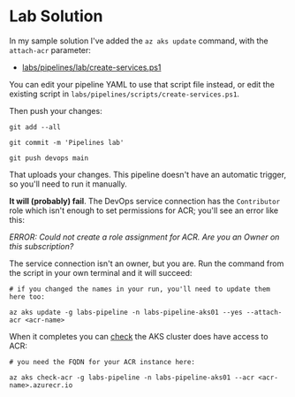 # Lab Solution

In my sample solution I've added the `az aks update` command, with the `attach-acr` parameter:

- [labs/pipelines/lab/create-services.ps1](labs/pipelines/lab/create-services.ps1)

You can edit your pipeline YAML to use that script file instead, or edit the existing script in `labs/pipelines/scripts/create-services.ps1`. 

Then push your changes:

```
git add --all

git commit -m 'Pipelines lab'

git push devops main
```

That uploads your changes. This pipeline doesn't have an automatic trigger, so you'll need to run it manually.

**It will (probably) fail**. The DevOps service connection has the `Contributor` role which isn't enough to set permissions for ACR; you'll see an error like this:

_ERROR: Could not create a role assignment for ACR. Are you an Owner on this subscription?_

The service connection isn't an owner, but you are. Run the command from the script in your own terminal and it will succeed:

```
# if you changed the names in your run, you'll need to update them here too:

az aks update -g labs-pipeline -n labs-pipeline-aks01 --yes --attach-acr <acr-name>
```

When it completes you can [check](https://docs.microsoft.com/en-us/cli/azure/aks?view=azure-cli-latest#az-aks-check-acr) the AKS cluster does have access to ACR:

```
# you need the FQDN for your ACR instance here:

az aks check-acr -g labs-pipeline -n labs-pipeline-aks01 --acr <acr-name>.azurecr.io
```
